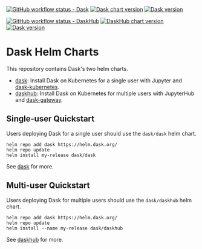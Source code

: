 [![GitHub workflow status - Dask](https://img.shields.io/github/workflow/status/dask/helm-chart/Test%20dask%20chart?logo=github&label=dask)](https://github.com/dask/helm-chart/actions)
[![Dask chart version](https://img.shields.io/badge/dynamic/yaml?url=https://helm.dask.org/index.yaml&label=dask&query=$.entries.dask[:1].version&color=277A9F&logo=helm)](https://helm.dask.org/)
[![Dask version](https://img.shields.io/badge/dynamic/yaml?url=https://helm.dask.org/index.yaml&label=dask&query=$.entries.dask[:1].appVersion&color=D67548&logo=python&logoColor=white)](https://dask.org/)

[![GitHub workflow status - DaskHub](https://img.shields.io/github/workflow/status/dask/helm-chart/Test%20daskhub%20chart?logo=github&label=daskhub)](https://github.com/dask/helm-chart/actions)
[![DaskHub chart version](https://img.shields.io/badge/dynamic/yaml?url=https://helm.dask.org/index.yaml&label=daskhub&query=$.entries.daskhub[:1].version&color=277A9F&logo=helm)](https://helm.dask.org/)
[![Dask version](https://img.shields.io/badge/dynamic/yaml?url=https://helm.dask.org/index.yaml&label=daskhub&query=$.entries.daskhub[:1].appVersion&color=D67548&logo=python&logoColor=white)](https://dask.org/)

# Dask Helm Charts

This repository contains Dask's two helm charts.

- [dask](./dask/README.md): Install Dask on Kubernetes for a single user with Jupyter and [dask-kubernetes](https://github.com/dask/dask-kubernetes).
- [daskhub](./daskhub/README.md): Install Dask on Kubernetes for multiple users with JupyterHub and [dask-gateway](https://github.com/dask/dask-gateway).

## Single-user Quickstart

Users deploying Dask for a single user should use the `dask/dask` helm chart.

```
helm repo add dask https://helm.dask.org/
helm repo update
helm install my-release dask/dask
```

See [dask](./dask/README.md) for more.

## Multi-user Quickstart

Users deploying Dask for multiple users should use the `dask/daskhub` helm chart.

```
helm repo add dask https://helm.dask.org/
helm repo update
helm install --name my-release dask/daskhub
```

See [daskhub](./daskhub/README.md) for more.
